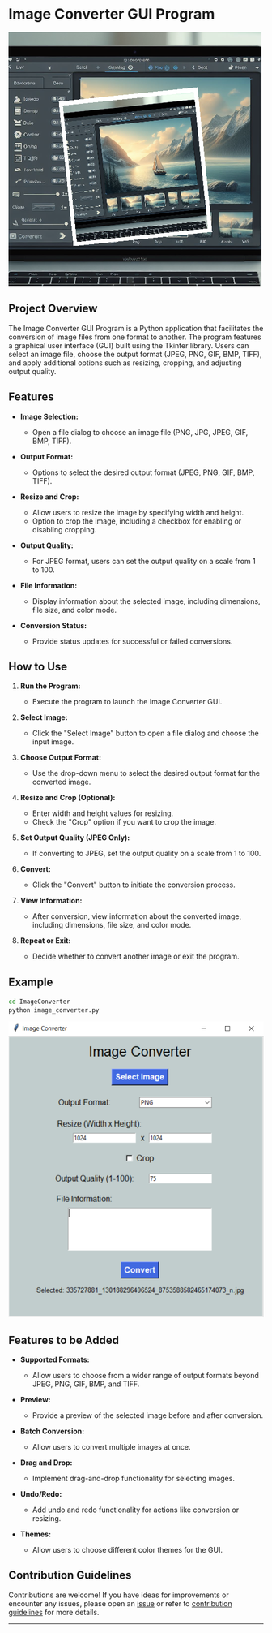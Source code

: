 # Image Converter GUI Program

![image converter](../../assets/images/readme_images/image_converter.png)

## Project Overview

The Image Converter GUI Program is a Python application that facilitates the conversion of image files from one format to another. The program features a graphical user interface (GUI) built using the Tkinter library. Users can select an image file, choose the output format (JPEG, PNG, GIF, BMP, TIFF), and apply additional options such as resizing, cropping, and adjusting output quality.

## Features

- **Image Selection:**

  - Open a file dialog to choose an image file (PNG, JPG, JPEG, GIF, BMP, TIFF).

- **Output Format:**

  - Options to select the desired output format (JPEG, PNG, GIF, BMP, TIFF).

- **Resize and Crop:**

  - Allow users to resize the image by specifying width and height.
  - Option to crop the image, including a checkbox for enabling or disabling cropping.

- **Output Quality:**

  - For JPEG format, users can set the output quality on a scale from 1 to 100.

- **File Information:**

  - Display information about the selected image, including dimensions, file size, and color mode.

- **Conversion Status:**
  - Provide status updates for successful or failed conversions.

## How to Use

1. **Run the Program:**

   - Execute the program to launch the Image Converter GUI.

2. **Select Image:**

   - Click the "Select Image" button to open a file dialog and choose the input image.

3. **Choose Output Format:**

   - Use the drop-down menu to select the desired output format for the converted image.

4. **Resize and Crop (Optional):**

   - Enter width and height values for resizing.
   - Check the "Crop" option if you want to crop the image.

5. **Set Output Quality (JPEG Only):**

   - If converting to JPEG, set the output quality on a scale from 1 to 100.

6. **Convert:**

   - Click the "Convert" button to initiate the conversion process.

7. **View Information:**

   - After conversion, view information about the converted image, including dimensions, file size, and color mode.

8. **Repeat or Exit:**
   - Decide whether to convert another image or exit the program.

## Example

```bash
cd ImageConverter
python image_converter.py
```

![Output](../../assets/images/output_images/image_converter_output.png)

## Features to be Added

- **Supported Formats:**

  - Allow users to choose from a wider range of output formats beyond JPEG, PNG, GIF, BMP, and TIFF.

- **Preview:**

  - Provide a preview of the selected image before and after conversion.

- **Batch Conversion:**

  - Allow users to convert multiple images at once.

- **Drag and Drop:**

  - Implement drag-and-drop functionality for selecting images.

- **Undo/Redo:**

  - Add undo and redo functionality for actions like conversion or resizing.

- **Themes:**

  - Allow users to choose different color themes for the GUI.

## Contribution Guidelines

Contributions are welcome! If you have ideas for improvements or encounter any issues, please open an [issue](https://github.com/vrm-piyush/Python-Projects/issues/new/choose) or refer to [contribution guidelines](../../CONTRIBUTING.md) for more details.

---
